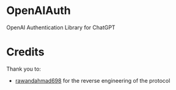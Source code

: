 # OpenAIAuth
OpenAI Authentication Library for ChatGPT

# Credits
Thank you to:
- [rawandahmad698](https://github.com/rawandahmad698)
for the reverse engineering of the protocol

